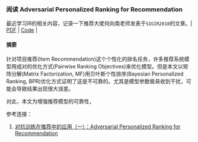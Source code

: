### 阅读 Adversarial Personalized Ranking for Recommendation

最近学习IR的相关内容，记录一下推荐大佬何向南老师发表于`SIGIR2018`的文章。| [PDF](https://arxiv.org/abs/1808.03908) | [Code](https://github.com/hexiangnan/adversarial_personalized_ranking) |

#### 摘要

针对项目推荐(Item Recommendation)这个个性化的排名任务，许多推荐系统模型用成对的优化方式(Pairwise Ranking Objectives)来优化模型。但是本文以矩阵分解(Matrix Factorization, MF)用贝叶斯个性排序(Bayesian Personalized Ranking, BPR)优化方式证明了这是不可靠的。尤其是模型参数极易收到干扰，可能会导致结果出现很大误差。

对此，本文为增强推荐模型的可靠性，







参考连接：
1. [对抗训练在推荐中的应用（一）：Adversarial Personalized Ranking for Recommendation](https://www.jianshu.com/p/4784d20570aa)
